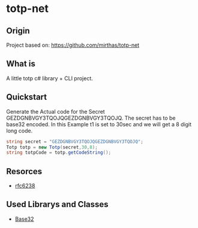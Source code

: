 # totp-net

## Origin

Project based on: https://github.com/mirthas/totp-net

## What is

A little totp c# library + CLI project.

## Quickstart

Generate the Actual code for the Secret GEZDGNBVGY3TQOJQGEZDGNBVGY3TQOJQ.
The secret has to be base32 encoded.
In this Example t1 is set to 30sec and we will get a 8 digit long code.

```c#
string secret = "GEZDGNBVGY3TQOJQGEZDGNBVGY3TQOJQ";
Totp totp = new Totp(secret,30,8);
string totpCode = totp.getCodeString();
```

## Resorces

* [rfc6238](https://tools.ietf.org/html/rfc6238)

## Used Librarys and Classes

* [Base32](http://scottless.com/blog/archive/2014/02/15/base32-encoder-and-decoder-in-c.aspx)
